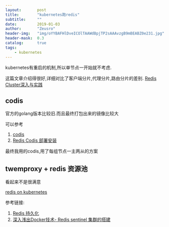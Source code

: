 ```yaml
---
layout:       post
title:        "kubernetes跑redis"
subtitle:     ""
date:         2019-01-03
author:       "Zeusro"
header-img:   "img/oYYBAFHlDveICOlTAAWdBpjTP2sAAAvzgB9mBEABZ0e231.jpg"
header-mask:  0.3
catalog:      true
tags:
    - kubernetes
---
```


kubernetes有重启的机制,所以单节点一开始就不考虑.


这篇文章介绍得很好,详细对比了客户端分片,代理分片,路由分片的差别.
[Redis Cluster深入与实践](https://juejin.im/post/5a54a6fbf265da3e3f4c9048)


## codis

官方的golang版本比较旧.而且最终打包出来的镜像比较大

可以参考
1. [codis](https://github.com/CodisLabs/codis)
1. [Redis Codis 部署安装](http://www.cnblogs.com/zhoujinyi/p/9249873.html)

最终我用的codis,用了每组节点一主两从的方案

## twemproxy + redis 资源池

看起来不是很满意

[redis on kubernetes](https://segmentfault.com/a/1190000014453291#articleHeader1)

参考链接:

1. [Redis 持久化](https://www.jianshu.com/p/bedec93e5a7b)
1. [深入浅出Docker技术- Redis sentinel 集群的搭建](http://www.dczou.com/viemall/837.html)

